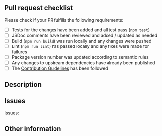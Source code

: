 ## Pull request checklist

Please check if your PR fulfills the following requirements:
- [ ] Tests for the changes have been added and all test pass (`npm test`)
- [ ] JSDoc comments have been reviewed and added / updated as needed
- [ ] Build (`npm run build`) was run locally and any changes were pushed
- [ ] Lint (`npm run lint`) has passed locally and any fixes were made for failures
- [ ] Package version number was updated according to semantic rules
- [ ] Any changes to upstream dependencies have already been published
- [ ] The [Contribution Guidelines][1] has been followed

## Description
<!-- Enter a description of what this PR changes -->


## Issues
<!-- Enter references to relevant github issues -->

Issues: 

## Other information
<!-- Any other information that is important to this PR such as screenshots of how the component looks before and after the change. -->



[1]: https://github.com/hubiinetwork/nahmii-sdk#contributing
